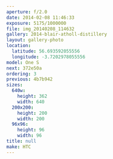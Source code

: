```yaml
---
aperture: f/2.0
date: 2014-02-08 11:46:33
exposure: 5175/1000000
file: img_20140208_114632
gallery: 2014-blair-atholl-distillery
layout: gallery-photo
location:
  latitude: 56.693592055556
  longitude: -3.7202978055556
model: One S
next: 372e50a
ordering: 3
previous: 4b7b942
sizes:
  640w:
    height: 362
    width: 640
  200x200:
    height: 200
    width: 200
  96x96:
    height: 96
    width: 96
title: null
make: HTC
---
```

